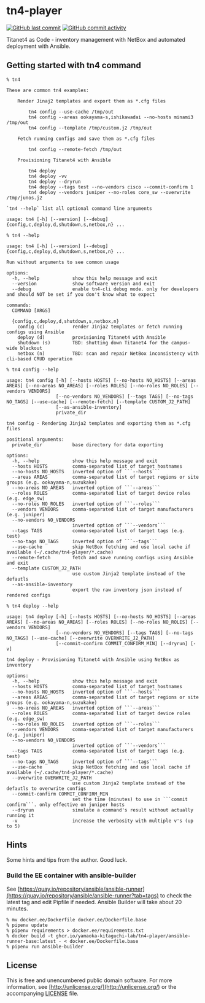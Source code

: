 # tn4-player
[![GitHub last commit](https://img.shields.io/github/last-commit/yamaoka-kitaguchi-lab/tn4-player)](https://github.com/yamaoka-kitaguchi-lab/tn4-player/commit/HEAD) [![GitHub commit activity](https://img.shields.io/github/commit-activity/y/yamaoka-kitaguchi-lab/tn4-player)](https://github.com/yamaoka-kitaguchi-lab/tn4-player/commits/master)

Titanet4 as Code - inventory management with NetBox and automated deployment with Ansible.

## Getting started with tn4 command

```
% tn4

These are common tn4 examples:

    Render Jinaj2 templates and export them as *.cfg files

        tn4 config --use-cache /tmp/out
        tn4 config --areas ookayama-s,ishikawadai --no-hosts minami3 /tmp/out
        tn4 config --template /tmp/custom.j2 /tmp/out

    Fetch running configs and save them as *.cfg files

        tn4 config --remote-fetch /tmp/out

    Provisioning Titanet4 with Ansible

        tn4 deploy
        tn4 deploy -vv
        tn4 deploy --dryrun
        tn4 deploy --tags test --no-vendors cisco --commit-confirm 1
        tn4 deploy --vendors juniper --no-roles core_sw --overwrite /tmp/junos.j2

`tn4 --help` list all optional command line arguments

usage: tn4 [-h] [--version] [--debug] {config,c,deploy,d,shutdown,s,netbox,n} ...
```

```
% tn4 --help

usage: tn4 [-h] [--version] [--debug] {config,c,deploy,d,shutdown,s,netbox,n} ...

Run without arguments to see common usage

options:
  -h, --help            show this help message and exit
  --version             show software version and exit
  --debug               enable tn4-cli debug mode. only for developers and should NOT be set if you don't know what to expect

commands:
  COMMAND [ARGS]

  {config,c,deploy,d,shutdown,s,netbox,n}
    config (c)          render Jinja2 templates or fetch running configs using Ansible
    deploy (d)          provisioning Titanet4 with Ansible
    shutdown (s)        TBD: shutting down Titanet4 for the campus-wide blackout
    netbox (n)          TBD: scan and repair NetBox inconsistency with cli-based CRUD operation
```

```
% tn4 config --help

usage: tn4 config [-h] [--hosts HOSTS] [--no-hosts NO_HOSTS] [--areas AREAS] [--no-areas NO_AREAS] [--roles ROLES] [--no-roles NO_ROLES] [--vendors VENDORS]
                  [--no-vendors NO_VENDORS] [--tags TAGS] [--no-tags NO_TAGS] [--use-cache] [--remote-fetch] [--template CUSTOM_J2_PATH]
                  [--as-ansible-inventory]
                  private_dir

tn4 config - Rendering Jinja2 templates and exporting them as *.cfg files

positional arguments:
  private_dir           base directory for data exporting

options:
  -h, --help            show this help message and exit
  --hosts HOSTS         comma-separated list of target hostnames
  --no-hosts NO_HOSTS   inverted option of ```--hosts```
  --areas AREAS         comma-separated list of target regions or site groups (e.g. ookayama-n,suzukake)
  --no-areas NO_AREAS   inverted option of ```--areas```
  --roles ROLES         comma-separated list of target device roles (e.g. edge_sw)
  --no-roles NO_ROLES   inverted option of ```--roles```
  --vendors VENDORS     comma-separated list of target manufacturers (e.g. juniper)
  --no-vendors NO_VENDORS
                        inverted option of ```--vendors```
  --tags TAGS           comma-separated list of target tags (e.g. test)
  --no-tags NO_TAGS     inverted option of ```--tags```
  --use-cache           skip NetBox fetching and use local cache if available (~/.cache/tn4-player/*.cache)
  --remote-fetch        fetch and save running configs using Ansible and exit
  --template CUSTOM_J2_PATH
                        use custom Jinja2 template instead of the defautls
  --as-ansible-inventory
                        export the raw inventory json instead of rendered configs
```

```
% tn4 deploy --help

usage: tn4 deploy [-h] [--hosts HOSTS] [--no-hosts NO_HOSTS] [--areas AREAS] [--no-areas NO_AREAS] [--roles ROLES] [--no-roles NO_ROLES] [--vendors VENDORS]
                  [--no-vendors NO_VENDORS] [--tags TAGS] [--no-tags NO_TAGS] [--use-cache] [--overwrite OVERWRITE_J2_PATH]
                  [--commit-confirm COMMIT_CONFIRM_MIN] [--dryrun] [-v]

tn4 deploy - Provisioning Titanet4 with Ansible using NetBox as inventory

options:
  -h, --help            show this help message and exit
  --hosts HOSTS         comma-separated list of target hostnames
  --no-hosts NO_HOSTS   inverted option of ```--hosts```
  --areas AREAS         comma-separated list of target regions or site groups (e.g. ookayama-n,suzukake)
  --no-areas NO_AREAS   inverted option of ```--areas```
  --roles ROLES         comma-separated list of target device roles (e.g. edge_sw)
  --no-roles NO_ROLES   inverted option of ```--roles```
  --vendors VENDORS     comma-separated list of target manufacturers (e.g. juniper)
  --no-vendors NO_VENDORS
                        inverted option of ```--vendors```
  --tags TAGS           comma-separated list of target tags (e.g. test)
  --no-tags NO_TAGS     inverted option of ```--tags```
  --use-cache           skip NetBox fetching and use local cache if available (~/.cache/tn4-player/*.cache)
  --overwrite OVERWRITE_J2_PATH
                        use custom Jinja2 template instead of the defautls to overwrite configs
  --commit-confirm COMMIT_CONFIRM_MIN
                        set the time (minutes) to use in ```commit confirm```. only effective on juniper hosts
  --dryrun              simulate a command's result without actually running it
  -v                    increase the verbosity with multiple v's (up to 5)
```

## Hints
Some hints and tips from the author. Good luck.

### Build the EE container with ansible-builder
See [https://quay.io/repository/ansible/ansible-runner](https://quay.io/repository/ansible/ansible-runner?tab=tags) to check the latest tag and edit Pipfile if needed. Ansible Builder will take about 20 minutes.

```
% mv docker.ee/Dockerfile docker.ee/Dockerfile.base
% pipenv update
% pipenv requirements > docker.ee/requirements.txt
% docker build -t ghcr.io/yamaoka-kitaguchi-lab/tn4-player/ansible-runner-base:latest - < docker.ee/Dockerfile.base
% pipenv run ansible-builder
```

## License
This is free and unencumbered public domain software. For more information, see [http://unlicense.org/](http://unlicense.org/) or the accompanying [LICENSE](LICENSE) file.

